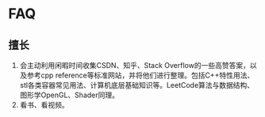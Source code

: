 # FAQ

## 擅长

1. 会主动利用闲暇时间收集CSDN、知乎、Stack Overflow的一些高赞答案，以及参考cpp reference等标准网站，并将他们进行整理。包括C++特性用法、stl各类容器常见用法、计算机底层基础知识等。LeetCode算法与数据结构、图形学OpenGL、Shader同理。
2. 看书、看视频。